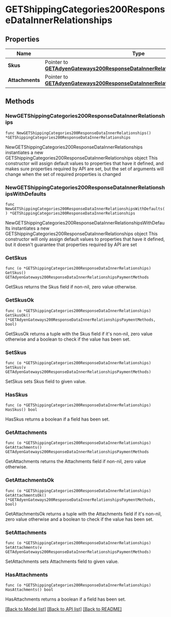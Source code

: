 # GETShippingCategories200ResponseDataInnerRelationships

## Properties

Name | Type | Description | Notes
------------ | ------------- | ------------- | -------------
**Skus** | Pointer to [**GETAdyenGateways200ResponseDataInnerRelationshipsPaymentMethods**](GETAdyenGateways200ResponseDataInnerRelationshipsPaymentMethods.md) |  | [optional] 
**Attachments** | Pointer to [**GETAdyenGateways200ResponseDataInnerRelationshipsPaymentMethods**](GETAdyenGateways200ResponseDataInnerRelationshipsPaymentMethods.md) |  | [optional] 

## Methods

### NewGETShippingCategories200ResponseDataInnerRelationships

`func NewGETShippingCategories200ResponseDataInnerRelationships() *GETShippingCategories200ResponseDataInnerRelationships`

NewGETShippingCategories200ResponseDataInnerRelationships instantiates a new GETShippingCategories200ResponseDataInnerRelationships object
This constructor will assign default values to properties that have it defined,
and makes sure properties required by API are set, but the set of arguments
will change when the set of required properties is changed

### NewGETShippingCategories200ResponseDataInnerRelationshipsWithDefaults

`func NewGETShippingCategories200ResponseDataInnerRelationshipsWithDefaults() *GETShippingCategories200ResponseDataInnerRelationships`

NewGETShippingCategories200ResponseDataInnerRelationshipsWithDefaults instantiates a new GETShippingCategories200ResponseDataInnerRelationships object
This constructor will only assign default values to properties that have it defined,
but it doesn't guarantee that properties required by API are set

### GetSkus

`func (o *GETShippingCategories200ResponseDataInnerRelationships) GetSkus() GETAdyenGateways200ResponseDataInnerRelationshipsPaymentMethods`

GetSkus returns the Skus field if non-nil, zero value otherwise.

### GetSkusOk

`func (o *GETShippingCategories200ResponseDataInnerRelationships) GetSkusOk() (*GETAdyenGateways200ResponseDataInnerRelationshipsPaymentMethods, bool)`

GetSkusOk returns a tuple with the Skus field if it's non-nil, zero value otherwise
and a boolean to check if the value has been set.

### SetSkus

`func (o *GETShippingCategories200ResponseDataInnerRelationships) SetSkus(v GETAdyenGateways200ResponseDataInnerRelationshipsPaymentMethods)`

SetSkus sets Skus field to given value.

### HasSkus

`func (o *GETShippingCategories200ResponseDataInnerRelationships) HasSkus() bool`

HasSkus returns a boolean if a field has been set.

### GetAttachments

`func (o *GETShippingCategories200ResponseDataInnerRelationships) GetAttachments() GETAdyenGateways200ResponseDataInnerRelationshipsPaymentMethods`

GetAttachments returns the Attachments field if non-nil, zero value otherwise.

### GetAttachmentsOk

`func (o *GETShippingCategories200ResponseDataInnerRelationships) GetAttachmentsOk() (*GETAdyenGateways200ResponseDataInnerRelationshipsPaymentMethods, bool)`

GetAttachmentsOk returns a tuple with the Attachments field if it's non-nil, zero value otherwise
and a boolean to check if the value has been set.

### SetAttachments

`func (o *GETShippingCategories200ResponseDataInnerRelationships) SetAttachments(v GETAdyenGateways200ResponseDataInnerRelationshipsPaymentMethods)`

SetAttachments sets Attachments field to given value.

### HasAttachments

`func (o *GETShippingCategories200ResponseDataInnerRelationships) HasAttachments() bool`

HasAttachments returns a boolean if a field has been set.


[[Back to Model list]](../README.md#documentation-for-models) [[Back to API list]](../README.md#documentation-for-api-endpoints) [[Back to README]](../README.md)


